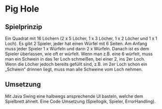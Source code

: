 # Pig Hole

## Spielprinzip

Ein Quadrat mit 16 Löchern (2 x 5 Löcher, 1 x 3 Löcher, 1 x 2 Löcher und 1 x 1 Loch).
Es gibt 2 Spieler, jeder hat einen Würfel mit 6 Seiten.
Am Anfang muss jeder Spieler 1 x Würfeln und dann 2 x Würfeln. Danach ist es dem Spieler überlassen, wie oft er würfelt.
Wenn man z.B. eine 6 würfelt, muss man ein Schwein in das 1er Loch schmeißen, bei einer 2, ins 2er Loch. Wenn die Löcher jedoch bereits gefüllt sind, z.B. im 2er Loch schon ein „Schwein“ drinnen liegt, muss man alle Schweine vom Loch nehmen.

##  Umsetzung
Mit Java Swing eine halbwegs ansprechende UI basteln, welche dem Spielbrett ähnelt.
Eine Code Umsetzung (Spiellogik, Spieler, ErrorHandling).

